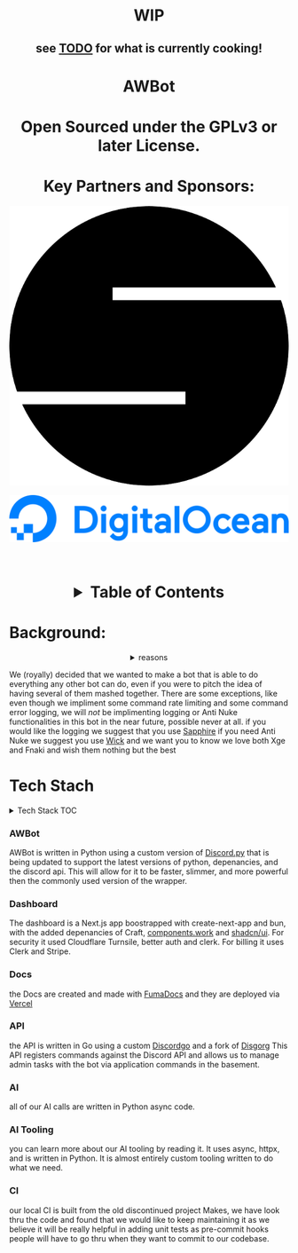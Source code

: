 <div align="center">

# WIP

## see [TODO](TODO.md) for what is currently cooking!

# AWBot

# Open Sourced under the GPLv3 or later License.

# Key Partners and Sponsors:

[![OpenStatus](./assets/branding/openstatus.svg)](https://openstatus.dev)

[![Digital Ocean](./assets/branding/digitalocean.png)](https://www.digitalocean.com/?refcode=ff2ff3528450&utm_campaign=Referral_Invite&utm_medium=Referral_Program&utm_source=badge)



<br />

<h1>

<details>
<summary>Table of Contents</summary>

[AWBot](#awbot)
<br/>
[License](#open-sourced-under-the-gplv3-or-later-license)
<br/>
[Table of Contents](#table-of-contents)
<br/>
[Background](#background)
<br/>
[Tech Stack](#tech-stack)
<br/>
[](#)
<br/>
[](#)
<br/>
[](#)
<br/>
[](#)
<br/>
[](#)
<br/>
[](#)
<br/>
[](#)
<br/>
[](#)
<br/>

</details>

</h1>

</div>

# Background:

<div align="center">

<details>
    <summary>reasons</summary>

There are many reasons for this project, some of them good some of them bad. All of them have to do with the general landscape of Discord right now and the way that Discord is treating *good* developers, and how developers are treating users and what discord is letting *bad* developers get away with.

</details>

</div>

We (royally) decided that we wanted to make a bot that is able to do everything any other bot can do, even if you were to pitch the idea of having several of them mashed together. There are some exceptions, like even though we impliment some command rate limiting and some command error logging, we will *not* be implimenting logging or Anti Nuke functionalities in this bot in the near future, possible never at all. if you would like the logging we suggest that you use [Sapphire](https://sapphire.xyz/?ref=awbot) if you need Anti Nuke we suggest you use [Wick](https://wickbot.com/?ref=awbot) and we want you to know we love both Xge and Fnaki and wish them nothing but the best


# Tech Stach

<details>
<summary>Tech Stack TOC</summary>

- [AWBot](###awbot)
- [Dashboard](#dashboard)
- [Docs](#docs)
- [API](#api)
- [AI](#ai)
- [AI Tooling](#ai-tooling)
- [CI](#ci)
</details>

### AWBot

AWBot is written in Python using a custom version of [Discord.py](https://github.com/awfixers-stuff/discord.py) that is being updated to support the latest versions of python, depenancies, and the discord api. This will allow for it to be faster, slimmer, and more powerful then the commonly used version of the wrapper.

### Dashboard

The dashboard is a Next.js app boostrapped with create-next-app and bun, with the added depenancies of Craft, [components.work](https://components.work) and [shadcn/ui](https://ui.shadcn.com). For security it used Cloudflare Turnsile, better auth and clerk. For billing it uses Clerk and Stripe.

### Docs

the Docs are created and made with [FumaDocs](https://fumadocs.dev) and they are deployed via [Vercel](https://vercel.com/?ref=awbot)

### API

the API is written in Go using a custom [Discordgo](https://github.com/awfixers-stuff/discordgo) and a fork of [Disgorg](https://github.com/awfixers-stuff/disgord) This API registers commands against the Discord API and allows us to manage admin tasks with the bot via application commands in the basement.

### AI

all of our AI calls are written in Python async code.

### AI Tooling

you can learn more about our AI tooling by reading it. It uses async, httpx, and is written in Python. It is almost entirely custom tooling written to do what we need.

### CI

our local CI is built from the old discontinued project Makes, we have look thru the code and found that we would like to keep maintaining it as we believe it will be really helpful in adding unit tests as pre-commit hooks people will have to go thru when they want to commit to our codebase.


<div align="center">

<!--
# Github Contributers

<a href="https://github.com/awfixers-stuff/awbot/graphs/contributors">
  <img src="https://contrib.rocks/image?repo=awfixers-stuff/awbot" />
</a>

Made with [contrib.rocks](https://contrib.rocks).


# Star History

<picture>
  <source media="(prefers-color-scheme: dark)" srcset="https://api.star-history.com/svg?repos=awfixers-stuff/awbot&type=Date&theme=dark" />
  <source media="(prefers-color-scheme: light)" srcset="https://api.star-history.com/svg?repos=awfixers-stuff/awbot&type=Date" />
  <img alt="Star History Chart" src="https://api.star-history.com/svg?repos=awfixers-stuff/awbot&type=Date" />
</picture>
-->
